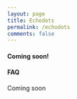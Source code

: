 ```yaml
---
layout: page
title: Echodots
permalink: /echodots
comments: false
---
```


#### Coming soon!

<h4 id="faq">FAQ</h4>

Coming soon